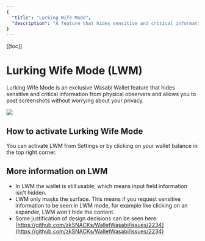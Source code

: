 ```yaml
---
{
  "title": "Lurking Wife Mode",
  "description": "A feature that hides sensitive and critical information from physical observers designed to allow you to post screenshots without worrying about leaking private details of your wallet. This is the Wasabi documentation, an archive of knowledge about the open-source, non-custodial and privacy-focused Bitcoin wallet for desktop."
}
---
```


[[toc]]

# Lurking Wife Mode (LWM)

Lurking Wife Mode is an exclusive Wasabi Wallet feature that hides sensitive and critical information from physical observers and allows you to post screenshots without worrying about your privacy.

![](https://i.imgur.com/4OgtaHP.png)

## How to activate Lurking Wife Mode

You can activate LWM from Settings or by clicking on your wallet balance in the top right corner.

## More information on LWM

- In LWM the wallet is still usable, which means input field information isn't hidden.  
- LWM only masks the surface. This means if you request sensitive information to be seen in LWM mode, for example like clicking on an expander, LWM won't hide the content.
- Some justification of design decisions can be seen here: [https://github.com/zkSNACKs/WalletWasabi/issues/2234](https://github.com/zkSNACKs/WalletWasabi/issues/2234)
